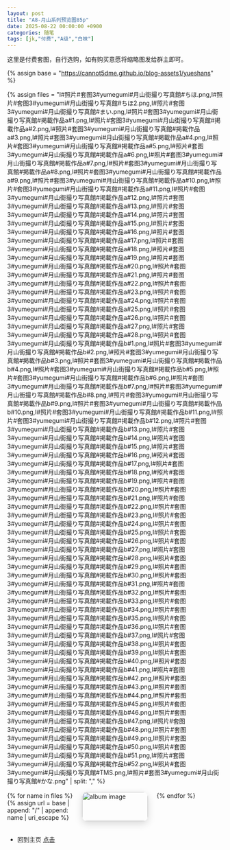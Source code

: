 ```yaml
---
layout: post
title: "A8-月山系列预览图85p"
date: 2025-08-22 00:00:00 +0900
categories: 随笔
tags: [jk,"付费","A级","白袜"]
---
```


这里是付费套图，自行选购，如有购买意愿将缩略图发给群主即可。

<style>
  .gallery-responsive{display:grid;grid-template-columns:repeat(3,1fr);gap:20px;margin:1rem 0 2rem}
  .gallery-responsive a{display:block;border-radius:12px;overflow:hidden;box-shadow:0 6px 18px rgba(0,0,0,.15)}
  .gallery-responsive img{width:100%;height:auto;object-fit:cover;display:block}
  @media (max-width:768px){.gallery-responsive{grid-template-columns:1fr}}
</style>

{% assign base = "https://cannot5dme.github.io/blog-assets1/yueshans" %}

{% assign files = 
  "I#照片#套图3#yumegumi#月山街撮り写真館#ちほ.png,I#照片#套图3#yumegumi#月山街撮り写真館#ちほ2.png,I#照片#套图3#yumegumi#月山街撮り写真館#まい.png,I#照片#套图3#yumegumi#月山街撮り写真館#掲載作品a#1.png,I#照片#套图3#yumegumi#月山街撮り写真館#掲載作品a#2.png,I#照片#套图3#yumegumi#月山街撮り写真館#掲載作品a#3.png,I#照片#套图3#yumegumi#月山街撮り写真館#掲載作品a#4.png,I#照片#套图3#yumegumi#月山街撮り写真館#掲載作品a#5.png,I#照片#套图3#yumegumi#月山街撮り写真館#掲載作品a#6.png,I#照片#套图3#yumegumi#月山街撮り写真館#掲載作品a#7.png,I#照片#套图3#yumegumi#月山街撮り写真館#掲載作品a#8.png,I#照片#套图3#yumegumi#月山街撮り写真館#掲載作品a#9.png,I#照片#套图3#yumegumi#月山街撮り写真館#掲載作品a#10.png,I#照片#套图3#yumegumi#月山街撮り写真館#掲載作品a#11.png,I#照片#套图3#yumegumi#月山街撮り写真館#掲載作品a#12.png,I#照片#套图3#yumegumi#月山街撮り写真館#掲載作品a#13.png,I#照片#套图3#yumegumi#月山街撮り写真館#掲載作品a#14.png,I#照片#套图3#yumegumi#月山街撮り写真館#掲載作品a#15.png,I#照片#套图3#yumegumi#月山街撮り写真館#掲載作品a#16.png,I#照片#套图3#yumegumi#月山街撮り写真館#掲載作品a#17.png,I#照片#套图3#yumegumi#月山街撮り写真館#掲載作品a#18.png,I#照片#套图3#yumegumi#月山街撮り写真館#掲載作品a#19.png,I#照片#套图3#yumegumi#月山街撮り写真館#掲載作品a#20.png,I#照片#套图3#yumegumi#月山街撮り写真館#掲載作品a#21.png,I#照片#套图3#yumegumi#月山街撮り写真館#掲載作品a#22.png,I#照片#套图3#yumegumi#月山街撮り写真館#掲載作品a#23.png,I#照片#套图3#yumegumi#月山街撮り写真館#掲載作品a#24.png,I#照片#套图3#yumegumi#月山街撮り写真館#掲載作品a#25.png,I#照片#套图3#yumegumi#月山街撮り写真館#掲載作品a#26.png,I#照片#套图3#yumegumi#月山街撮り写真館#掲載作品a#27.png,I#照片#套图3#yumegumi#月山街撮り写真館#掲載作品a#28.png,I#照片#套图3#yumegumi#月山街撮り写真館#掲載作品b#1.png,I#照片#套图3#yumegumi#月山街撮り写真館#掲載作品b#2.png,I#照片#套图3#yumegumi#月山街撮り写真館#掲載作品b#3.png,I#照片#套图3#yumegumi#月山街撮り写真館#掲載作品b#4.png,I#照片#套图3#yumegumi#月山街撮り写真館#掲載作品b#5.png,I#照片#套图3#yumegumi#月山街撮り写真館#掲載作品b#6.png,I#照片#套图3#yumegumi#月山街撮り写真館#掲載作品b#7.png,I#照片#套图3#yumegumi#月山街撮り写真館#掲載作品b#8.png,I#照片#套图3#yumegumi#月山街撮り写真館#掲載作品b#9.png,I#照片#套图3#yumegumi#月山街撮り写真館#掲載作品b#10.png,I#照片#套图3#yumegumi#月山街撮り写真館#掲載作品b#11.png,I#照片#套图3#yumegumi#月山街撮り写真館#掲載作品b#12.png,I#照片#套图3#yumegumi#月山街撮り写真館#掲載作品b#13.png,I#照片#套图3#yumegumi#月山街撮り写真館#掲載作品b#14.png,I#照片#套图3#yumegumi#月山街撮り写真館#掲載作品b#15.png,I#照片#套图3#yumegumi#月山街撮り写真館#掲載作品b#16.png,I#照片#套图3#yumegumi#月山街撮り写真館#掲載作品b#17.png,I#照片#套图3#yumegumi#月山街撮り写真館#掲載作品b#18.png,I#照片#套图3#yumegumi#月山街撮り写真館#掲載作品b#19.png,I#照片#套图3#yumegumi#月山街撮り写真館#掲載作品b#20.png,I#照片#套图3#yumegumi#月山街撮り写真館#掲載作品b#21.png,I#照片#套图3#yumegumi#月山街撮り写真館#掲載作品b#22.png,I#照片#套图3#yumegumi#月山街撮り写真館#掲載作品b#23.png,I#照片#套图3#yumegumi#月山街撮り写真館#掲載作品b#24.png,I#照片#套图3#yumegumi#月山街撮り写真館#掲載作品b#25.png,I#照片#套图3#yumegumi#月山街撮り写真館#掲載作品b#26.png,I#照片#套图3#yumegumi#月山街撮り写真館#掲載作品b#27.png,I#照片#套图3#yumegumi#月山街撮り写真館#掲載作品b#28.png,I#照片#套图3#yumegumi#月山街撮り写真館#掲載作品b#29.png,I#照片#套图3#yumegumi#月山街撮り写真館#掲載作品b#30.png,I#照片#套图3#yumegumi#月山街撮り写真館#掲載作品b#31.png,I#照片#套图3#yumegumi#月山街撮り写真館#掲載作品b#32.png,I#照片#套图3#yumegumi#月山街撮り写真館#掲載作品b#33.png,I#照片#套图3#yumegumi#月山街撮り写真館#掲載作品b#34.png,I#照片#套图3#yumegumi#月山街撮り写真館#掲載作品b#35.png,I#照片#套图3#yumegumi#月山街撮り写真館#掲載作品b#36.png,I#照片#套图3#yumegumi#月山街撮り写真館#掲載作品b#37.png,I#照片#套图3#yumegumi#月山街撮り写真館#掲載作品b#38.png,I#照片#套图3#yumegumi#月山街撮り写真館#掲載作品b#39.png,I#照片#套图3#yumegumi#月山街撮り写真館#掲載作品b#40.png,I#照片#套图3#yumegumi#月山街撮り写真館#掲載作品b#41.png,I#照片#套图3#yumegumi#月山街撮り写真館#掲載作品b#42.png,I#照片#套图3#yumegumi#月山街撮り写真館#掲載作品b#43.png,I#照片#套图3#yumegumi#月山街撮り写真館#掲載作品b#44.png,I#照片#套图3#yumegumi#月山街撮り写真館#掲載作品b#45.png,I#照片#套图3#yumegumi#月山街撮り写真館#掲載作品b#46.png,I#照片#套图3#yumegumi#月山街撮り写真館#掲載作品b#47.png,I#照片#套图3#yumegumi#月山街撮り写真館#掲載作品b#48.png,I#照片#套图3#yumegumi#月山街撮り写真館#掲載作品b#49.png,I#照片#套图3#yumegumi#月山街撮り写真館#掲載作品b#50.png,I#照片#套图3#yumegumi#月山街撮り写真館#掲載作品b#51.png,I#照片#套图3#yumegumi#月山街撮り写真館#掲載作品b#52.png,I#照片#套图3#yumegumi#月山街撮り写真館#TMS.png,I#照片#套图3#yumegumi#月山街撮り写真館#かな.png" 
  | split: "," %}

<div class="gallery-responsive">
  {% for name in files %}
    {% assign url = base | append: "/" | append: name | uri_escape %}
    <a href="{{ url }}" target="_blank" rel="noopener">
      <img src="{{ url }}" alt="album image" loading="lazy">
    </a>
  {% endfor %}
</div>

- 回到主页 [点击](https://cannot5dme.github.io)
